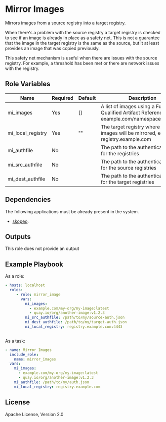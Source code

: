 # Mirror Images

Mirrors images from a source registry into a target registry.

When there's a problem with the source registry a target registry is checked to see if an image is already in place as a safety net. This is not a guarantee that the image in the target registry is the same as the source, but it at least provides an image that was copied previously.

This safety net mechanism is useful when there are issues with the source registry. For example, a threshold has been met or there are network issues with the registry.

## Role Variables

Name              | Required | Default | Description
----------------- | ---------| --------|-------------
mi_images         | Yes      | []      | A list of images using a Fully Qualified Artifact Reference, e.g. example.com/namespace/web:v1.0
mi_local_registry | Yes      | ""      | The target registry where the images will be mirrored, e.g. registry.example.com
mi_authfile       | No       |         | The path to the authentication file for the registries
mi_src_authfile   | No       |         | The path to the authentication file for the source registries
mi_dest_authfile  | No       |         | The path to the authentication file for the target registries

## Dependencies

The following applications must be already present in the system.

- [skopeo](https://github.com/containers/skopeo/blob/main/install.md).

## Outputs

This role does not provide an output

## Example Playbook

As a role:

```yaml
- hosts: localhost
  roles:
     - role: mirror_image
       vars:
         mi_images:
           - example.com/my-org/my-image:latest
           - quay.io/org/another-image:v1.2.3
         mi_src_authfile: /path/to/my/source-auth.json
         mi_dest_authfile: /path/to/my/target-auth.json
         mi_local_registry: registry.example.com:4443
         
```

As a task:

```yaml
- name: Mirror Images
  include_role:
    name: mirror_images
  vars:
    mi_images:
      - example.com/my-org/my-image:latest
      - quay.io/org/another-image:v1.2.3
    mi_authfile: /path/to/my/auth.json
    mi_local_registry: registry.example.com
```

## License

Apache License, Version 2.0
